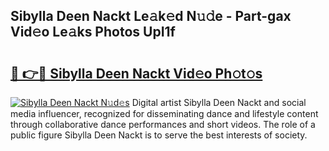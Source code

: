 ## Sibylla Deen Nackt Le𝚊k𝚎d N𝚞𝚍e - Part-gax Vid𝚎o Le𝚊ks Photos UpI1f

# <h2><a href="http://fb4q9h.evod.top/?m=Sibylla+Deen+Nackt">🔗 👉🔴 Sibylla Deen Nackt Vid𝚎o Ph𝚘t𝚘s</a></h2>

[![Sibylla Deen Nackt N𝚞d𝚎s](https://i.imgur.com/8V9OHl7.gif)](http://fb4q9h.evod.top/?m=Sibylla+Deen+Nackt)
Digital artist Sibylla Deen Nackt and social media influencer, recognized for disseminating dance and lifestyle content through collaborative dance performances and short videos. The role of a public figure Sibylla Deen Nackt is to serve the best interests of society. 
